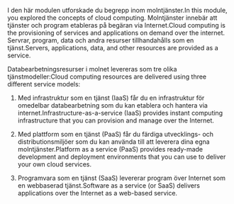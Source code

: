 
<span data-ttu-id="b65bf-101">I den här modulen utforskade du begrepp inom molntjänster.</span><span class="sxs-lookup"><span data-stu-id="b65bf-101">In this module, you explored the concepts of cloud computing.</span></span> <span data-ttu-id="b65bf-102">Molntjänster innebär att tjänster och program etableras på begäran via Internet.</span><span class="sxs-lookup"><span data-stu-id="b65bf-102">Cloud computing is the provisioning of services and applications on demand over the internet.</span></span> <span data-ttu-id="b65bf-103">Servrar, program, data och andra resurser tillhandahålls som en tjänst.</span><span class="sxs-lookup"><span data-stu-id="b65bf-103">Servers, applications, data, and other resources are provided as a service.</span></span> 

<span data-ttu-id="b65bf-104">Databearbetningsresurser i molnet levereras som tre olika tjänstmodeller:</span><span class="sxs-lookup"><span data-stu-id="b65bf-104">Cloud computing resources are delivered using three different service models:</span></span>

1. <span data-ttu-id="b65bf-105">Med infrastruktur som en tjänst (IaaS) får du en infrastruktur för omedelbar databearbetning som du kan etablera och hantera via internet.</span><span class="sxs-lookup"><span data-stu-id="b65bf-105">Infrastructure-as-a-service (IaaS) provides instant computing infrastructure that you can provision and manage over the Internet.</span></span>

2. <span data-ttu-id="b65bf-106">Med plattform som en tjänst (PaaS) får du färdiga utvecklings- och distributionsmiljöer som du kan använda till att leverera dina egna molntjänster.</span><span class="sxs-lookup"><span data-stu-id="b65bf-106">Platform as a service (PaaS) provides ready-made development and deployment environments that you can use to deliver your own cloud services.</span></span>

3. <span data-ttu-id="b65bf-107">Programvara som en tjänst (SaaS) levererar program över Internet som en webbaserad tjänst.</span><span class="sxs-lookup"><span data-stu-id="b65bf-107">Software as a service (or SaaS) delivers applications over the Internet as a web-based service.</span></span>

